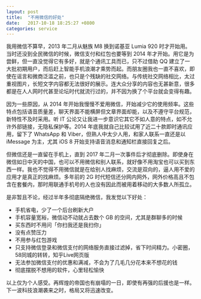 ```yaml
---
layout: post
title:  "不用微信的好处"
date:   2017-10-18 18:25:27 +0800
categories: service
---
```

我用微信不算早，2013 年二月从魅族 M8 换到诺基亚 Lumia 920 时才开始用。当时还没到全民微信的时候，微信支付和红包也要等到 2014 年才开始。用它是为尝鲜，但一直没觉得它有多好，就是个通讯工具而已，只不过借助 QQ 建立了一大批初期用户，而后赶上智能手机浪潮才乘势而起。而朋友圈我也一直不喜欢，即使在谣言和微商泛滥之前，也只是个残缺的社交网络。与传统社交网络相比，太过重视图片，长短文字内容都无法很好的展示。连大众分享的内容也无甚新意，很多都是在人人网时代甚至论坛时代就流行过的，并不因为换了个平台就会变得有趣。

因为一些原因，从 2014 年开始我慢慢不爱用微信，开始减少它的使用频率。这些特点包括语音质量差，聊天界面不能横屏但文章界面却能，以及不遵守平台规范，新特性不及时采用。听 IT 公论又让我进一步意识它其它不如人意的特点，如不允许外部链接，无隐私保护等。2014 年底我就自己比较试用了近二十款即时通讯应用，留下了 WhatsApp 和 Viber，但熟人中太少人用，和家人联系一直还是以 iMessage 为主，尤其 iOS 8 开始支持语音消息和通知栏直接回复之后。

但微信还是一直留在手机上，直到 2017 年二月一次事件后才彻底删除。即使身在微信如日中天的中国，也可以不用微信和别人联系，就好像不用淘宝也可以买到东西一样。我也不觉得不用微信就是在给别人找麻烦，交流是双向的，逼人用不爱的应用才是真正的找麻烦。多年前的 2G 时代短信还分网内网外，网外价格高且不包含在套餐内，那时用联通手机号的人也没有因此而被用着移动的大多数人所孤立。

是非暂且不论，经过半年多彻底隔绝微信，我发觉以下好处：

- 手机省电，少了一个后台刷新大户
- 手机容量宽裕，微信动不动就占去数个 GB 的空间，尤其是群聊多的时候
- 买东西时不用问「你扫我还是我扫你」
- 没有点赞压力
- 不用参与红包游戏
- 只支持微信登录和微信支付的网络服务直接过滤掉，省下时间精力。小密圈，58同城的转转，知乎Live网页版
- 无法参加微信支付的优惠和满减，不会为了几毛几分花本来不想花的钱
- 彻底摆脱不想用的软件，心里轻松愉快

以上仅为个人感受。再辉煌的帝国也有崩塌的一日，即使有再强的后援也是一样。下一波科技浪潮袭来之时，格局又将迅速改变。
